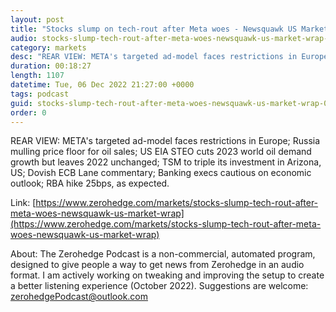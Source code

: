 ```yaml
---
layout: post
title: "Stocks slump on tech-rout after Meta woes - Newsquawk US Market Wrap"
audio: stocks-slump-tech-rout-after-meta-woes-newsquawk-us-market-wrap-0
category: markets
desc: "REAR VIEW: META's targeted ad-model faces restrictions in Europe; Russia mulling price floor for oil sales; US EIA STEO cuts 2023 world oil demand growth but leaves 2022 unchanged; TSM to triple its investment in Arizona, US; Dovish ECB Lane commentary; Banking execs cautious on economic outlook; RBA hike 25bps, as expected."
duration: 00:18:27
length: 1107
datetime: Tue, 06 Dec 2022 21:27:00 +0000
tags: podcast
guid: stocks-slump-tech-rout-after-meta-woes-newsquawk-us-market-wrap-0
order: 0
---
```

REAR VIEW: META's targeted ad-model faces restrictions in Europe; Russia mulling price floor for oil sales; US EIA STEO cuts 2023 world oil demand growth but leaves 2022 unchanged; TSM to triple its investment in Arizona, US; Dovish ECB Lane commentary; Banking execs cautious on economic outlook; RBA hike 25bps, as expected.

Link: [https://www.zerohedge.com/markets/stocks-slump-tech-rout-after-meta-woes-newsquawk-us-market-wrap](https://www.zerohedge.com/markets/stocks-slump-tech-rout-after-meta-woes-newsquawk-us-market-wrap)

About: The Zerohedge Podcast is a non-commercial, automated program, designed to give people a way to get news from Zerohedge in an audio format.  I am actively working on tweaking and improving the setup to create a better listening experience (October 2022).  Suggestions are welcome: [zerohedgePodcast@outlook.com](mailto:zerohedgePodcast@outlook.com)